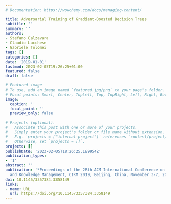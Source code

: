 ```yaml
---
# Documentation: https://wowchemy.com/docs/managing-content/

title: Adversarial Training of Gradient-Boosted Decision Trees
subtitle: ''
summary: ''
authors:
- Stefano Calzavara
- Claudio Lucchese
- Gabriele Tolomei
tags: []
categories: []
date: '2019-01-01'
lastmod: 2023-02-05T19:26:25+01:00
featured: false
draft: false

# Featured image
# To use, add an image named `featured.jpg/png` to your page's folder.
# Focal points: Smart, Center, TopLeft, Top, TopRight, Left, Right, BottomLeft, Bottom, BottomRight.
image:
  caption: ''
  focal_point: ''
  preview_only: false

# Projects (optional).
#   Associate this post with one or more of your projects.
#   Simply enter your project's folder or file name without extension.
#   E.g. `projects = ["internal-project"]` references `content/project/deep-learning/index.md`.
#   Otherwise, set `projects = []`.
projects: []
publishDate: '2023-02-05T18:26:25.189954Z'
publication_types:
- '1'
abstract: ''
publication: '*Proceedings of the 28th ACM International Conference on Information
  and Knowledge Management, CIKM 2019, Beijing, China, November 3-7, 2019*'
doi: 10.1145/3357384.3358149
links:
- name: URL
  url: https://doi.org/10.1145/3357384.3358149
---
```

